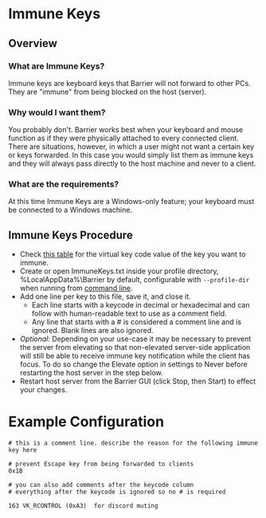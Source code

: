 # Immune Keys

## Overview

### What are Immune Keys?
Immune keys are keyboard keys that Barrier will not forward to other PCs. They are "immune" from being blocked on the host (server).

### Why would I want them?
You probably don't. Barrier works best when your keyboard and mouse function as if they were physically attached to every connected client. There are situations, however, in which a user might not want a certain key or keys forwarded. In this case you would simply list them as immune keys and they will always pass directly to the host machine and never to a client.

### What are the requirements?
At this time Immune Keys are a Windows-only feature; your keyboard must be connected to a Windows machine.

## Immune Keys Procedure

- Check [this table](https://msdn.microsoft.com/en-us/library/windows/desktop/dd375731(v=vs.85).aspx) for the virtual key code value of the key you want to immune.
- Create or open ImmuneKeys.txt inside your profile directory, %LocalAppData%\Barrier by default, configurable with `--profile-dir` when running from [command line](Command-Line.md).
- Add one line per key to this file, save it, and close it.
  - Each line starts with a keycode in decimal or hexadecimal and can follow with human-readable text to use as a comment field.
  - Any line that starts with a # is considered a comment line and is ignored. Blank lines are also ignored.
- *Optional:* Depending on your use-case it may be necessary to prevent the server from elevating so that non-elevated server-side application will still be able to receive immune key notification while the client has focus. To do so change the Elevate option in settings to Never before restarting the host server in the step below.
- Restart host server from the Barrier GUI (click Stop, then Start) to effect your changes.

# Example Configuration

    # this is a comment line. describe the reason for the following immune key here

    # prevent Escape key from being forwarded to clients 
    0x1B

    # you can also add comments after the keycode column
    # everything after the keycode is ignored so no # is required

    163 VK_RCONTROL (0xA3)	for discord muting

